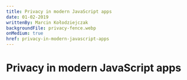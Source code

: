 ```yaml
---
title: Privacy in modern JavaScript apps
date: 01-02-2019
writtenBy: Marcin Kołodziejczak
backgroundFile: privacy-fence.webp
onMedium: true
href: privacy-in-modern-javascript-apps
---
```


# Privacy in modern JavaScript apps
